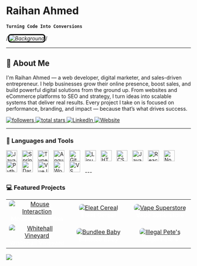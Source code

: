 # Raihan Ahmed

**`Turning Code Into Conversions`**

/*<img src="" alt="Background" style="border: 3px solid #000; border-radius: 8px; max-width: 100%; height: auto;" />*/

---

## 👋 About Me

I'm Raihan Ahmed — a web developer, digital marketer, and sales-driven entrepreneur. I help businesses grow their online presence, boost sales, and build powerful digital solutions from the ground up. From websites and eCommerce platforms to SEO and strategy, I turn ideas into scalable systems that deliver real results. Every project I take on is focused on performance, branding, and impact — because that’s what drives success.

<p align="left">
  <a href="https://github.com/raihanahmedfaraz?tab=followers">
    <img alt="followers" title="Follow me on GitHub" src="https://custom-icon-badges.demolab.com/github/followers/raihanahmedfaraz?color=236ad3&labelColor=1155ba&style=for-the-badge&logo=github&label=Follow&logoColor=white"/>
  </a>
  <a href="https://github.com/raihanahmedfaraz?tab=repositories&sort=stargazers">
    <img alt="total stars" title="Total stars on GitHub" src="https://custom-icon-badges.demolab.com/github/stars/raihanahmedfaraz?color=55960c&style=for-the-badge&labelColor=488207&logo=star"/>
  </a>
  <a href="https://www.linkedin.com/in/raihanahmedfaraz/">
    <img alt="LinkedIn" title="Connect on LinkedIn" src="https://custom-icon-badges.demolab.com/badge/-LinkedIn-0A66C2?style=for-the-badge&logo=linkedin&logoColor=white"/>
  </a>
  <a href="https://raihanahmed.info">
    <img alt="Website" title="Visit My Website" src="https://custom-icon-badges.demolab.com/badge/-Portfolio-000?style=for-the-badge&logo=web&logoColor=white"/>
  </a>
</p>

---

### 🧰 Languages and Tools

<img align="left" alt="Java" width="30px" style="padding-right:10px;" src="https://cdn.jsdelivr.net/gh/devicons/devicon/icons/java/java-original.svg"/>
<img align="left" alt="Spring" width="30px" style="padding-right:10px;" src="https://cdn.jsdelivr.net/gh/devicons/devicon/icons/spring/spring-original.svg" />
<img align="left" alt="TypeScript" width="30px" style="padding-right:10px;" src="https://cdn.jsdelivr.net/gh/devicons/devicon/icons/typescript/typescript-plain.svg" />
<img align="left" alt="Angular" width="30px" style="padding-right:10px;" src="https://cdn.jsdelivr.net/gh/devicons/devicon/icons/angularjs/angularjs-plain.svg" />
<img align="left" alt="Git" width="30px" style="padding-right:10px;" src="https://cdn.jsdelivr.net/gh/devicons/devicon/icons/git/git-original.svg" />
<img align="left" alt="Linux" width="30px" style="padding-right:10px;" src="https://cdn.jsdelivr.net/gh/devicons/devicon/icons/linux/linux-original.svg" />
<img align="left" alt="HTML" width="30px" style="padding-right:10px;" src="https://cdn.jsdelivr.net/gh/devicons/devicon/icons/html5/html5-plain.svg" />
<img align="left" alt="CSS" width="30px" style="padding-right:10px;" src="https://cdn.jsdelivr.net/gh/devicons/devicon/icons/css3/css3-plain.svg" />
<img align="left" alt="JavaScript" width="30px" style="padding-right:10px;" src="https://cdn.jsdelivr.net/gh/devicons/devicon/icons/javascript/javascript-plain.svg" />
<img align="left" alt="React" width="30px" style="padding-right:10px;" src="https://cdn.jsdelivr.net/gh/devicons/devicon/icons/react/react-original.svg" />
<img align="left" alt="NodeJS" width="30px" style="padding-right:10px;" src="https://cdn.jsdelivr.net/gh/devicons/devicon/icons/nodejs/nodejs-original.svg" />
<img align="left" alt="Python" width="30px" style="padding-right:10px;" src="https://cdn.jsdelivr.net/gh/devicons/devicon/icons/python/python-plain.svg" />
<img align="left" alt="Dart" width="30px" style="padding-right:10px;" src="https://cdn.jsdelivr.net/gh/devicons/devicon/icons/dart/dart-original.svg" />
<img align="left" alt="VueJS" width="30px" style="padding-right:10px;" src="https://cdn.jsdelivr.net/gh/devicons/devicon/icons/vuejs/vuejs-original.svg" />
<img align="left" alt="WordPress" width="30px" style="padding-right:10px;" src="https://cdn.jsdelivr.net/gh/devicons/devicon/icons/wordpress/wordpress-plain.svg" />
<img align="left" alt="VS Code" width="30px" style="padding-right:10px;" src="https://cdn.jsdelivr.net/gh/devicons/devicon/icons/vscode/vscode-original.svg" />
<br />

<br>
<br>
---

### 💻 Featured Projects

<table>
  <tr>
    <td align="center" width="33%">
      <a href="https://inspirux.com" target="_blank">
        <img src="https://iili.io/36xz65G.png" alt="Mouse Interaction" style="max-width: 100%; height: auto; border-radius: 8px;" />
      </a><br/>
      <b style="color:white;">Mouse Interaction</b>
    </td>
    <td align="center" width="33%">
      <a href="https://eleatcereal.com" target="_blank">
        <img src="https://iili.io/36xcBrQ.md.png" alt="Eleat Cereal" style="max-width: 100%; height: auto; border-radius: 8px;" />
      </a><br/>
      <b style="color:white;">Eleat Cereal</b>
    </td>
    <td align="center" width="33%">
      <a href="https://www.vapesuperstore.co.uk" target="_blank">
        <img src="https://iili.io/36xXGuR.png" alt="Vape Superstore" style="max-width: 100%; height: auto; border-radius: 8px;" />
      </a><br/>
      <b style="color:white;">Vape Superstore</b>
    </td>
  </tr>
  <tr>
    <td align="center" width="33%">
      <a href="https://whitehallvineyard.co.uk" target="_blank">
        <img src="https://iili.io/36xeTua.png" alt="Whitehall Vineyard" style="max-width: 100%; height: auto; border-radius: 8px;" />
      </a><br/>
      <b style="color:white;">Whitehall Vineyard</b>
    </td>
    <td align="center" width="33%">
      <a href="https://bundlee.co.uk" target="_blank">
        <img src="https://iili.io/36xrv1f.md.png" alt="Bundlee Baby" style="max-width: 100%; height: auto; border-radius: 8px;" />
      </a><br/>
      <b style="color:white;">Bundlee Baby</b>
    </td>
    <td align="center" width="33%">
      <a href="https://www.illegalpetes.com" target="_blank">
        <img src="https://iili.io/36xshV1.png" alt="Illegal Pete's" style="max-width: 100%; height: auto; border-radius: 8px;" />
      </a><br/>
      <b style="color:white;">Illegal Pete's</b>
    </td>
  </tr>
</table>

[<img src="https://custom-icon-badges.demolab.com/badge/-Follow%20Me%20on%20LinkedIn-blue?style=for-the-badge&logo=linkedin&logoColor=white"/>](https://www.linkedin.com/in/raihanahmedfaraz/)
